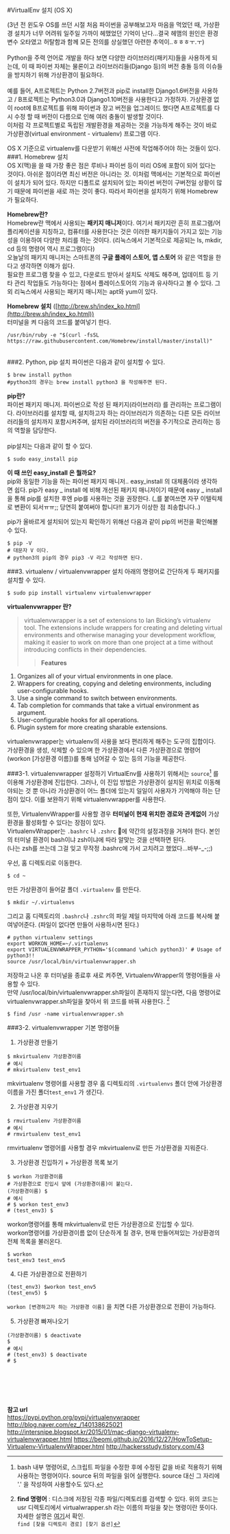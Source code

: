 #VirtualEnv 설치 (OS X)

(3년 전 윈도우 OS를 쓰던 시절 처음 파이썬을 공부해보고자 마음을 먹었던 때, 가상환경 설치가 너무 어려워 일주일 가까이 헤맸었던 기억이 난다...결국 헤맴의 원인은 환경변수 오타였고 허탈함과 함께 모든 전의를 상실했던 아련한 추억이..ㅎㅎㅎㅜ.ㅜ)
<br><br>
Python을 주력 언어로 개발을 하다 보면 다양한 라이브러리(패키지)들을 사용하게 되는데, 이 때 파이썬 자체는 물론이고 라이브러리들(Django 등)의 버전 충돌 등의 이슈들을 방지하기 위해 가상환경이 필요하다.<br><br>
예를 들어, A프로젝트는 Python 2.7버전과 pip로 install한 Django1.6버전을 사용하고 / B프로젝트는 Python3.0과 Django1.10버전을 사용한다고 가정하자. 가상환경 없이 root에 B프로젝트를 위해 파이썬과 장고 버전을 업그레이드 했다면 A프로젝트를 다시 수정 할 때 버전이 다름으로 인해 여러 충돌이 발생할 것이다.<br>
 이처럼 각 프로젝트별로 독립된 개발환경을 제공하는 것을 가능하게 해주는 것이 바로 가상환경(virtual environment - virtualenv) 프로그램 이다.
<br>

OS X 기준으로 virtualenv를 다운받기 위해선 사전에 작업해주어야 하는 것들이 있다.<br>
###1. Homebrew 설치 <br>
 OS X(맥)을 쓸 때 가장 좋은 점은 루비나 파이썬 등이 미리 OS에 포함이 되어 있다는 것이다. 아쉬운 점이라면 최신 버전은 아니라는 것. 이처럼 맥에서는 기본적으로 파이썬이 설치가 되어 있다. 하지만 디폴트로 설치되어 있는 파이썬 버전이 구버전일 상황이 많기 때문에 파이썬을 새로 까는 것이 좋다. 따라서 파이썬을 설치하기 위해 Homebrew가 필요하다.<br>

 **Homebrew란?**<br>
 Homebrew란 맥에서 사용되는 **패키지 매니저**이다. 여기서 패키지란 흔히 프로그램/어플리케이션을 지칭하고, 컴퓨터를 사용한다는 것은 이러한 패키지들이 가지고 있는 기능성을 이용하여 다양한 처리를 하는 것이다. (리눅스에서 기본적으로 제공되는 ls, mkdir, cd 등의 명령어 역시 프로그램이다)<br>
오늘날의 패키지 매니저는 스마트폰의 **구글 플레이 스토어, 앱 스토어** 와 같은 역할을 한다고 생각하면 이해가 쉽다. <br>필요한 프로그램 찾을 수 있고, 다운로드 받아서 설치도 삭제도 해주며, 업데이트 등 기타 관리 작업들도 가능하다는 점에서 플레이스토어의 기능과 유사하다고 볼 수 있다. 그 외 리눅스에서 사용되는 패키지 매니저는 apt와 yum이 있다.<br>

**Homebrew 설치** ([http://brew.sh/index_ko.html](http://brew.sh/index_ko.html))
<br>터미널을 켜 다음의 코드를 붙여넣기 한다.
```
/usr/bin/ruby -e "$(curl -fsSL https://raw.githubusercontent.com/Homebrew/install/master/install)"
```
<br>
###2. Python, pip 설치
파이썬은 다음과 같이 설치할 수 있다.<br>

```
$ brew install python
#python3의 경우는 brew install python3 을 작성해주면 된다. 
```

**pip란?**<br>
파이썬 패키지 매니저. 파이썬으로 작성 된 패키지(라이브러리) 를 관리하는 프로그램이다. 라이브러리를 설치할 때, 설치하고자 하는 라이브러리가 의존하는 다른 모든 라이브러리들의 설치까지 포함시켜주며, 설치된 라이브러리의 버전을 주기적으로 관리하는 등의 역할을 담당한다.<br><br>
pip설치는 다음과 같이 할 수 있다.

```
$ sudo easy_install pip
```

**이 때 쓰인 easy_install 은 뭘까요?** <br>
pip와 동일한 기능을 하는 파이썬 패키지 매니저.. easy_install 의 대체품이라 생각하면 쉽다. pip가 easy _ install 에 비해 개선된 패키지 매니저이기 때문에 easy _ install을 통해 pip를 설치한 후엔 pip를 사용하는 것을 권장한다. (_를 붙여쓰면 자꾸 이텔릭체로 변환이 되서ㅠㅠ;; 당연히 붙여써야 합니다!! 표기가 이상한 점 죄송합니다..)

pip가 올바르게 설치되어 있는지 확인하기 위해선 다음과 같이 pip의 버전을 확인해볼 수 있다.

```
$ pip -V
# 대문자 V 이다.
# python3의 pip의 경우 pip3 -V 라고 작성하면 된다.
```


###3. virtualenv / virtualenvwrapper 설치
아래의 명령어로 간단하게 두 패키지를 설치할 수 있다.

```
$ sudo pip install virtualenv virtualenvwrapper
```

**virtualenvwrapper 란?**
>virtualenvwrapper is a set of extensions to Ian Bicking’s virtualenv tool. The extensions include wrappers for creating and deleting virtual environments and otherwise managing your development workflow, making it easier to work on more than one project at a time without introducing conflicts in their dependencies.
>>**Features**<br>
1. Organizes all of your virtual environments in one place.<br>
2. Wrappers for creating, copying and deleting environments, including user-configurable hooks.<br>
3. Use a single command to switch between environments.<br>
4. Tab completion for commands that take a virtual environment as argument.<br>
5. User-configurable hooks for all operations.<br>
6. Plugin system for more creating sharable extensions.<br>

virtualenvwrapper는 virtualenv의 사용을 보다 편리하게 해주는 도구의 집합이다. <br>가상환경을 생성, 삭제할 수 있으며 한 가상환경에서 다른 가상환경으로 명령어(workon [가상환경 이름])를 통해 넘어갈 수 있는 등의 기능을 제공한다.

###3-1. virtualenvwrapper 설정하기
VirtualEnv를 사용하기 위해서는 `source`[^source] 를 이용해 가상환경에 진입한다. 그러나, 이 진입 방법은 가상환경이 설치된 위치로 이동해야되는 것 뿐 아니라 가상환경이 어느 폴더에 있는지 일일이 사용자가 기억해야 하는 단점이 있다. 이를 보완하기 위해 virtualenvwrapper를 사용한다.<br>

또한, VirtualenvWrapper를 사용할 경우 **터미널이 현재 위치한 경로와 관계없이** 가상환경을 활성화할 수 있다는 장점이 있다. <br>
VirtualenvWrapper는 `.bashrc` 나 `.zshrc` 에 약간의 설정과정을 거쳐야 한다. 본인의 터미널 환경이 bash이냐 zsh이냐에 따라 알맞는 것을 선택하면 된다. <br>(나는 zsh를 쓰는데 그걸 잊고 무작정 .bashrc에 가서 고치려고 했었다...바부-_-;;)

우선, 홈 디렉토리로 이동한다.<br>

`````
$ cd ~
`````

만든 가상환경이 들어갈 폴더 `.virtualenv` 를 만든다.<br>

```
$ mkdir ~/.virtualenvs
```

그리고 홈 디렉토리의 `.bashrc`나 `.zshrc`의 파일 제일 마지막에 아래 코드를 복사해 붙여넣어준다. (파일이 없다면 만들어 사용하시면 된다.)

```
# python virtualenv settings
export WORKON_HOME=~/.virtualenvs
export VIRTUALENVWRAPPER_PYTHON='$(command \which python3)' # Usage of python3!!
source /usr/local/bin/virtualenvwrapper.sh
```

저장하고 나온 후 터미널을 종료후 새로 켜주면, VirtualenvWrapper의 명령어들을 사용할 수 있다.
<br>만약 /usr/local/bin/virtualenvwrapper.sh파일이 존재하지 않는다면, 
다음 명령어로 virtualenvwrapper.sh파일을 찾아서 위 코드를 바꿔 사용한다. [^find]

```
$ find /usr -name virtualenvwrapper.sh 
```

###3-2. virtualenvwrapper 기본 명령어들

1) 가상환경 만들기

```
$ mkvirtualenv 가상환경이름
# 예시
# mkvirtualenv test_env1
```
mkvirtualenv 명령어를 사용할 경우 홈 디렉토리의 `.virtualenvs` 폴더 안에 가상환경이름을 가진 폴더`test_env1` 가 생긴다.

2) 가상환경 지우기

```
$ rmvirtualenv 가상환경이름
# 예시
# rmvirtualenv test_env1
```

rmvirtualenv 명령어를 사용할 경우 mkvirtualenv로 만든 가상환경을 지워준다.

3) 가상환경 진입하기 + 가상환경 목록 보기

```
$ workon 가상환경이름
# 가상환경으로 진입시 앞에 (가상환경이름)이 붙는다.
(가상환경이름) $
# 예시
# $ workon test_env3
# (test_env3) $
```
workon명령어를 통해 mkvirtualenv로 만든 가상환경으로 진입할 수 있다.<br>
workon명령어를 가상환경이름 없이 단순하게 칠 경우, 현재 만들어져있는 가상환경의 전체 목록을 불러온다.

```
$ workon
test_env3 test_env5
```

4) 다른 가상환경으로 전환하기

```
(test_env3) $workon test_env5
(test_env5) $
```

`workon [변경하고자 하는 가상환경 이름]` 을 치면 다른 가상환경으로 전환이 가능하다.

5) 가상환경 빠져나오기

```
(가상환경이름) $ deactivate
$
# 예시
# (test_env3) $ deactivate
# $
```

<br><br>

[^source]: bash 내부 명령어로, 스크립트 파일을 수정한 후에 수정된 값을 바로 적용하기 위해 사용하는 명령어이다. source 뒤의 파일을 읽어 실행한다. source 대신 그 자리에 '.' 을 작성하여 사용할수도 있다.

[^find]: **find 명령어** : 디스크에 저장된 각종 파일/디렉토리를 검색할 수 있다. 위의 코드는 usr 디렉토리에서 virtualwrapper.sh 라는 이름의 파일을 찾는 명령이란 뜻이다. 자세한 설명은 [여기](http://geundi.tistory.com/37)서 확인.<br>`find [찾을 디렉토리 경로] [찾기 옵션]` 

<br><br>
**참고 url**<br>
https://pypi.python.org/pypi/virtualenvwrapper<br>
http://blog.naver.com/ez_/140138625021<br>
http://intersnipe.blogspot.kr/2015/01/mac-django-virtualenv-virtualenvwrapper.html
https://beomi.github.io/2016/12/27/HowToSetup-Virtualenv-VirtualenvWrapper.html
http://hackersstudy.tistory.com/43
